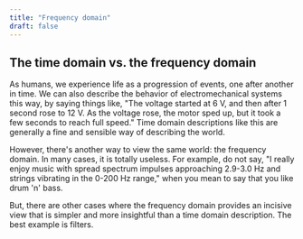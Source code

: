 ```yaml
---
title: "Frequency domain"
draft: false
---
```


## The time domain vs. the frequency domain

As humans, we experience life as a progression of events, one after another in time. We can also describe the behavior of electromechanical systems this way, by saying things like, "The voltage started at 6 V, and then after 1 second rose to 12 V. As the voltage rose, the motor sped up, but it took a few seconds to reach full speed." Time domain descriptions like this are generally a fine and sensible way of describing the world.

However, there's another way to view the same world: the frequency domain. In many cases, it is totally useless. For example, do not say, "I really enjoy music with spread spectrum impulses approaching 2.9-3.0 Hz and strings vibrating in the 0-200 Hz range," when you mean to say that you like drum 'n' bass.

But, there are other cases where the frequency domain provides an incisive view that is simpler and more insightful than a time domain description. The best example is filters.
